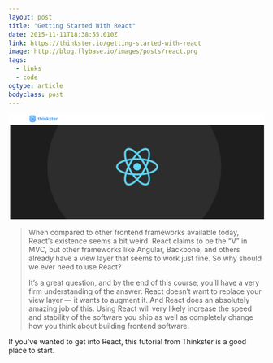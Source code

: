 ```yaml
---
layout: post 
title: "Getting Started With React" 
date: 2015-11-11T18:38:55.010Z 
link: https://thinkster.io/getting-started-with-react
image: http://blog.flybase.io/images/posts/react.png
tags:
  - links
  - code
ogtype: article 
bodyclass: post 
---
```


<a href="https://thinkster.io/getting-started-with-react">
<div class="box-wrap"><div class="box">
	<img src="/images/posts/react.png" />
</div></div>
</a>

> When compared to other frontend frameworks available today, React’s existence seems a bit weird. React claims to be the “V” in MVC, but other frameworks like Angular, Backbone, and others already have a view layer that seems to work just fine. So why should we ever need to use React? 
> 
> It’s a great question, and by the end of this course, you’ll have a very firm understanding of the answer: React doesn’t want to replace your view layer — it wants to augment it. And React does an absolutely amazing job of this. Using React will very likely increase the speed and stability of the software you ship as well as completely change how you think about building frontend software.

If you've wanted to get into React, this tutorial from Thinkster is a good place to start.